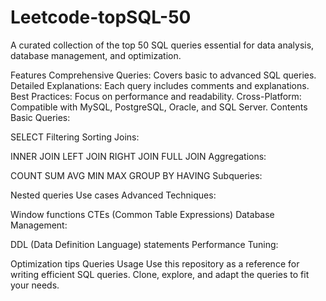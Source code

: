 # Leetcode-topSQL-50
A curated collection of the top 50 SQL queries essential for data analysis, database management, and optimization.

Features
Comprehensive Queries: Covers basic to advanced SQL queries.
Detailed Explanations: Each query includes comments and explanations.
Best Practices: Focus on performance and readability.
Cross-Platform: Compatible with MySQL, PostgreSQL, Oracle, and SQL Server.
Contents
Basic Queries:

SELECT
Filtering
Sorting
Joins:

INNER JOIN
LEFT JOIN
RIGHT JOIN
FULL JOIN
Aggregations:

COUNT
SUM
AVG
MIN
MAX
GROUP BY
HAVING
Subqueries:

Nested queries
Use cases
Advanced Techniques:

Window functions
CTEs (Common Table Expressions)
Database Management:

DDL (Data Definition Language) statements
Performance Tuning:

Optimization tips
Queries
Usage
Use this repository as a reference for writing efficient SQL queries. Clone, explore, and adapt the queries to fit your needs.
